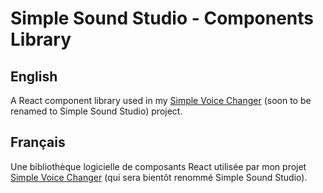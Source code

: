 ﻿# Simple Sound Studio - Components Library

## English

A React component library used in my [Simple Voice Changer](https://github.com/Eliastik/simple-voice-changer) (soon to be renamed to Simple Sound Studio) project.

## Français

Une bibliothèque logicielle de composants React utilisée par mon projet [Simple Voice Changer](https://github.com/Eliastik/simple-voice-changer) (qui sera bientôt renommé Simple Sound Studio).
